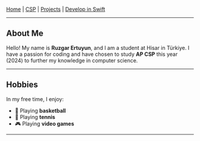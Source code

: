 

[Home](https://ruzgarertuyun.github.io) | 
[CSP](https://ruzgarertuyun.github.io/CSP.html) | 
[Projects](https://ruzgarertuyun.github.io/Projects.html) | 
[Develop in Swift](https://ruzgarertuyun.github.io/Develop-in-Swift.html)

---

## About Me

Hello! My name is **Ruzgar Ertuyun**, and I am a student at Hisar in Türkiye. I have a passion for coding and have chosen to study **AP CSP** this year (2024) to further my knowledge in computer science.

---

## Hobbies

In my free time, I enjoy:
- 🏀 Playing **basketball**
- 🎾 Playing **tennis**
- 🎮 Playing **video games**

---


